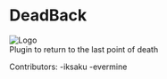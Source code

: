 # DeadBack
<img src='http://www.subeimagenes.com/thumb/logo-1203050.png' alt='Logo' border='0'>
<br>
Plugin to return to the last point of death

Contributors:
-iksaku
-evermine
